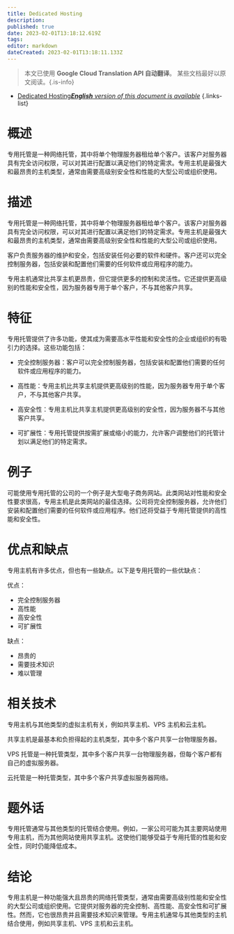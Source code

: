 ```yaml
---
title: Dedicated Hosting
description: 
published: true
date: 2023-02-01T13:18:12.619Z
tags: 
editor: markdown
dateCreated: 2023-02-01T13:18:11.133Z
---
```


> 本文已使用 **Google Cloud Translation API 自动翻译**。
某些文档最好以原文阅读。{.is-info}

- [Dedicated Hosting***English** version of this document is available*](/en/Knowledge-base/Dictionary/dedicated-hosting)
{.links-list}

# 概述

专用托管是一种网络托管，其中将单个物理服务器租给单个客户。该客户对服务器具有完全访问权限，可以对其进行配置以满足他们的特定需求。专用主机是最强大和最昂贵的主机类型，通常由需要高级别安全性和性能的大型公司或组织使用。

# 描述

专用托管是一种网络托管，其中将单个物理服务器租给单个客户。该客户对服务器具有完全访问权限，可以对其进行配置以满足他们的特定需求。专用主机是最强大和最昂贵的主机类型，通常由需要高级别安全性和性能的大型公司或组织使用。

客户负责服务器的维护和安全，包括安装任何必要的软件和硬件。客户还可以完全控制服务器，包括安装和配置他们需要的任何软件或应用程序的能力。

专用主机通常比共享主机更昂贵，但它提供更多的控制和灵活性。它还提供更高级别的性能和安全性，因为服务器专用于单个客户，不与其他客户共享。

# 特征

专用托管提供了许多功能，使其成为需要高水平性能和安全性的企业或组织的有吸引力的选择。这些功能包括：

- 完全控制服务器：客户可以完全控制服务器，包括安装和配置他们需要的任何软件或应用程序的能力。

- 高性能：专用主机比共享主机提供更高级别的性能，因为服务器专用于单个客户，不与其他客户共享。

- 高安全性：专用主机比共享主机提供更高级别的安全性，因为服务器不与其他客户共享。

- 可扩展性：专用托管提供按需扩展或缩小的能力，允许客户调整他们的托管计划以满足他们的特定需求。

# 例子

可能使用专用托管的公司的一个例子是大型电子商务网站。此类网站对性能和安全性要求很高，专用主机是此类网站的最佳选择。公司将完全控制服务器，允许他们安装和配置他们需要的任何软件或应用程序。他们还将受益于专用托管提供的高性能和安全性。

# 优点和缺点

专用主机有许多优点，但也有一些缺点。以下是专用托管的一些优缺点：

优点：

- 完全控制服务器
- 高性能
- 高安全性
- 可扩展性

缺点：

- 昂贵的
- 需要技术知识
- 难以管理

# 相关技术

专用主机与其他类型的虚拟主机有关，例如共享主机、VPS 主机和云主机。

共享主机是最基本和负担得起的主机类型，其中多个客户共享一台物理服务器。

VPS 托管是一种托管类型，其中多个客户共享一台物理服务器，但每个客户都有自己的虚拟服务器。

云托管是一种托管类型，其中多个客户共享虚拟服务器网络。

# 题外话

专用托管通常与其他类型的托管结合使用。例如，一家公司可能为其主要网站使用专用主机，而为其他网站使用共享主机。这使他们能够受益于专用托管的性能和安全性，同时仍能降低成本。

# 结论

专用主机是一种功能强大且昂贵的网络托管类型，通常由需要高级别性能和安全性的大型公司或组织使用。它提供对服务器的完全控制、高性能、高安全性和可扩展性。然而，它也很昂贵并且需要技术知识来管理。专用主机通常与其他类型的主机结合使用，例如共享主机、VPS 主机和云主机。